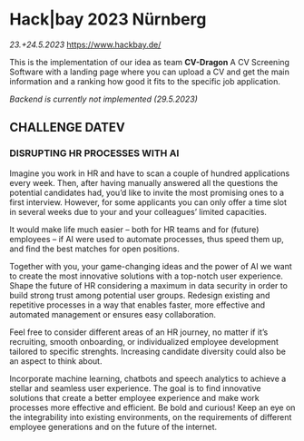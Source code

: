 # Hack|bay 2023 Nürnberg

_23.+24.5.2023_
https://www.hackbay.de/

This is the implementation of our idea as team **CV-Dragon**
A CV Screening Software with a landing page where you can upload a CV and get the main information and a ranking how good it fits to the specific job application.

_Backend is currently not implemented (29.5.2023)_

## CHALLENGE DATEV

### DISRUPTING HR PROCESSES WITH AI

Imagine you work in HR and have to scan a couple of hundred applications every week. Then, after having manually answered all the questions the potential candidates had, you’d like to invite the most promising ones to a first interview. However, for some applicants you can only offer a time slot in several weeks due to your and your colleagues’ limited capacities.

It would make life much easier – both for HR teams and for (future) employees – if AI were used to automate processes, thus speed them up, and find the best matches for open positions.

Together with you, your game-changing ideas and the power of AI we want to create the most innovative solutions with a top-notch user experience. Shape the future of HR considering a maximum in data security in order to build strong trust among potential user groups. Redesign existing and repetitive processes in a way that enables faster, more effective and automated management or ensures easy collaboration.

Feel free to consider different areas of an HR journey, no matter if it’s recruiting, smooth onboarding, or individualized employee development tailored to specific strenghts. Increasing candidate diversity could also be an aspect to think about.

Incorporate machine learning, chatbots and speech analytics to achieve a stellar and seamless user experience. The goal is to find innovative solutions that create a better employee experience and make work processes more effective and efficient. Be bold and curious! Keep an eye on the integrability into existing environments, on the requirements of different employee generations and on the future of the internet.
